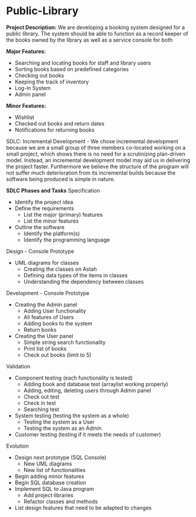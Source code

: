 # Public-Library

**Project Description:** We are developing a booking system designed for a public library. The system should be able to function as a record keeper of the books owned by the library as well as a service console for both 

**Major Features:**
- Searching and locating books for staff and library users
- Sorting books based on predefined categories
- Checking out books
- Keeping the track of inventory 
- Log-in System
- Admin panel

**Minor Features:**
- Wishlist
- Checked out books and return dates
- Notifications for returning books


SDLC: Incremental Development - We chose incremental development because we are a small group of three members co-located working on a small project, which shows there is no need for a scrutinizing plan-driven model. Instead, an incremental development model may aid us in delivering the project faster. Furthermore we believe the structure of the program will not suffer much deterioration from its incremental builds because the software being produced is simple in nature.

**SDLC Phases and Tasks**
Specification 
- Identify the project idea
- Define the requirements
  - List the major (primary) features
  - List the minor features
- Outline the software
  - Identify the platform(s)
  - Identify the programming language

Design - Console Prototype
- UML diagrams for classes
  - Creating the classes on Astah
  - Defining data types of the items in classes
  - Understanding the dependency between classes

Development - Console Prototype
- Creating the Admin panel 
  - Adding User functionality
  - All features of Users
  - Adding books to the system
  - Return books
- Creating the User panel
  - Simple string search functionality
  - Print list of books
  - Check out books (limit to 5)

Validation
- Component testing (each functionality is tested)
  - Adding book and database test (arraylist working properly)
  - Adding, editing, deleting users through Admin panel
  - Check out test
  - Check in test
  - Searching test
- System testing (testing the system as a whole)
  - Testing the system as a User
  - Testing the system as an Admin
- Customer testing (testing if it meets the needs of customer)

Evolution
- Design next prototype (SQL Console)
  - New UML diagrams
  - New list of functionalities
- Begin adding minor features
- Begin SQL database creation
- Implement SQL to Java program
  - Add project libraries
  - Refactor classes and methods
- List design features that need to be adapted to changes
